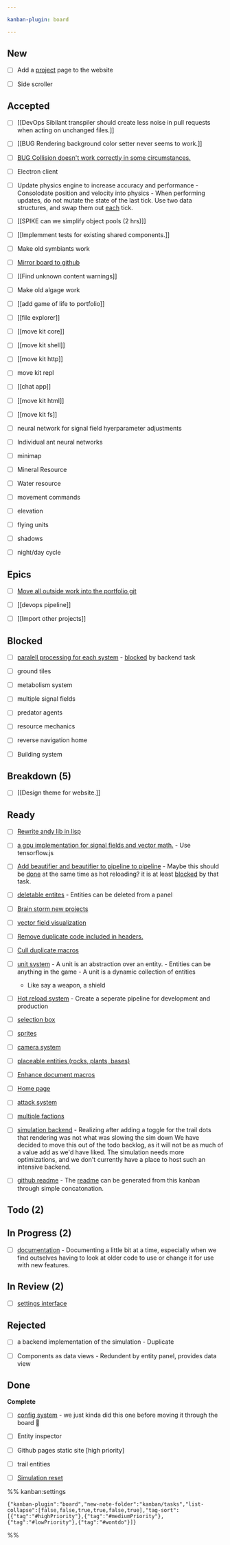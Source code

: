 ```yaml
---

kanban-plugin: board

---
```


## New

- [ ] Add a [project](project.md) page to the website
- [ ] Side scroller


## Accepted

- [ ] [[DevOps Sibilant transpiler should create less noise in pull requests when acting on unchanged files.]]
- [ ] [[BUG Rendering background color setter never seems to work.]]
- [ ] [BUG Collision doesn't work correctly in some circumstances.](tasks/BUG%20Collision%20doesn't%20work%20correctly%20in%20some%20circumstances..md)
- [ ] Electron client
- [ ] Update physics engine to increase accuracy and performance
	  - Consolodate position and velocity into physics
	  - When performing updates, do not mutate the state of the
	last tick. Use two data structures, and swap them out [each](../docs/Pools/Dynamic/each.md) tick.
- [ ] [[SPIKE can we simplify object pools (2 hrs)]]
- [ ] [[Implemment tests for existing shared components.]]
- [ ] Make old symbiants work
- [ ] [Mirror board to github](tasks/Mirror%20board%20to%20github.md)
- [ ] [[Find unknown content warnings]]
- [ ] Make old algage work
- [ ] [[add game of life to portfolio]]
- [ ] [[file explorer]]
- [ ] [[move kit core]]
- [ ] [[move kit shell]]
- [ ] [[move kit http]]
- [ ] move kit repl
- [ ] [[chat app]]
- [ ] [[move kit html]]
- [ ] [[move kit fs]]
- [ ] neural network for signal field hyerparameter adjustments
- [ ] Individual ant neural networks
- [ ] minimap
- [ ] Mineral Resource
- [ ] Water resource
- [ ] movement commands
- [ ] elevation
- [ ] flying units
- [ ] shadows
- [ ] night/day cycle


## Epics

- [ ] [Move all outside work into the portfolio git](tasks/Move%20all%20outside%20work%20into%20the%20portfolio%20git.md)
- [ ] [[devops pipeline]]
- [ ] [[Import other projects]]


## Blocked

- [ ] [paralell processing for each system](tasks/paralell%20processing%20for%20each%20system.md)
	  - [blocked](blocked.md) by backend task
- [ ] ground tiles
- [ ] metabolism system
- [ ] multiple signal fields
- [ ] predator agents
- [ ] resource mechanics
- [ ] reverse navigation home
- [ ] Building system


## Breakdown (5)

- [ ] [[Design theme for website.]]


## Ready

- [ ] [Rewrite andy lib in lisp](tasks/Rewrite%20andy%20lib%20in%20lisp.md)
- [ ] [a gpu implementation for signal fields and vector math.](tasks/a%20gpu%20implementation%20for%20signal%20fields%20and%20vector%20math..md)
	  - Use tensorflow.js
- [ ] [Add beautifier and beautifier to pipeline to pipeline](tasks/Add%20beautifier%20and%20beautifier%20to%20pipeline%20to%20pipeline.md)
	  - Maybe this should be [done](done.md) at the same time as hot reloading? it is at least [blocked](blocked.md) by that task.
- [ ] [deletable entites](tasks/deletable%20entites.md)
	  - Entities can be deleted from a panel
- [ ] [Brain storm new projects](tasks/Brain%20storm%20new%20projects.md)
- [ ] [vector field visualization](tasks/vector%20field%20visualization.md)
- [ ] [Remove duplicate code included in headers.](tasks/Remove%20duplicate%20code%20included%20in%20headers..md)
- [ ] [Cull duplicate macros](tasks/Cull%20duplicate%20macros.md)
- [ ] [unit system](tasks/unit%20system.md)
	  - A unit is an abstraction over an entity.
	  - Entities can be anything in the game
	  - A unit is a dynamic collection of entities
	- Like say a weapon, a shield
- [ ] [Hot reload system](tasks/Hot%20reload%20system.md)
	  - Create a seperate pipeline for development and production
- [ ] [selection box](tasks/selection%20box.md)
- [ ] [sprites](tasks/sprites.md)
- [ ] [camera system](tasks/camera%20system.md)
- [ ] [placeable entities (rocks, plants, bases)](tasks/placeable%20entities%20(rocks,%20plants,%20bases).md)
- [ ] [Enhance document macros](tasks/Enhance%20document%20macros.md)
- [ ] [Home page](tasks/Home%20page.md)
- [ ] [attack system](tasks/attack%20system.md)
- [ ] [multiple factions](tasks/multiple%20factions.md)
- [ ] [simulation backend](tasks/simulation%20backend.md)
	  - Realizing after adding a toggle for the trail dots that rendering was not what was slowing the sim down
	We have decided to move this out of the todo backlog, as it will not be as much of a value add as we'd 
	have liked. The simulation needs more optimizations, and we don't currently have a place to host such an intensive backend.
- [ ] [github readme](tasks/github%20readme.md)
	  - The [readme](../readme.md) can be generated from this kanban through simple concatonation.


## Todo (2)



## In Progress (2)

- [ ] [documentation](tasks/documentation.md)
	  - Documenting a little bit at a time, especially when we find outselves having to look at older code to use or change it for use with new features.


## In Review (2)

- [ ] [settings interface](tasks/settings%20interface.md)


## Rejected

- [ ] a backend implementation of the simulation
	  - Duplicate
- [ ] Components as data views
	  - Redundent by entity panel, provides data view


## Done

**Complete**
- [ ] [config system](tasks/config%20system.md)
	  - we just kinda did this one before moving it through the board :shrug:
- [ ] Entity inspector
- [ ] Github pages static site [high priority]
- [ ] trail entities
- [ ] [Simulation reset](../Simulation%20reset.md)




%% kanban:settings
```
{"kanban-plugin":"board","new-note-folder":"kanban/tasks","list-collapse":[false,false,true,true,false,true],"tag-sort":[{"tag":"#highPriority"},{"tag":"#mediumPriority"},{"tag":"#lowPriority"},{"tag":"#wontdo"}]}
```
%%